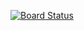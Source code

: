 [![Board Status](https://dev.azure.com/geramos/df35679f-4916-4169-8aa2-cdc7f98548b6/70b1d081-847d-4ea7-b87c-f9c1b898b020/_apis/work/boardbadge/d3ae2b6f-15d9-4635-95fd-c608cb80c283)](https://dev.azure.com/geramos/df35679f-4916-4169-8aa2-cdc7f98548b6/_boards/board/t/70b1d081-847d-4ea7-b87c-f9c1b898b020/Microsoft.RequirementCategory)